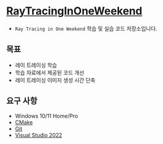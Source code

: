 # [RayTracingInOneWeekend](https://raytracing.github.io/books/RayTracingInOneWeekend.html)
- `Ray Tracing in One Weekend` 학습 및 실습 코드 저장소입니다.

## 목표
- 레이 트레이싱 학습
- 학습 자료에서 제공된 코드 개선
- 레이 트레이싱 이미지 생성 시간 단축

## 요구 사항
- Windows 10/11 Home/Pro
- [CMake](https://cmake.org/)
- [Git](https://git-scm.com/)
- [Visual Studio 2022](https://visualstudio.microsoft.com/ko/downloads/)
